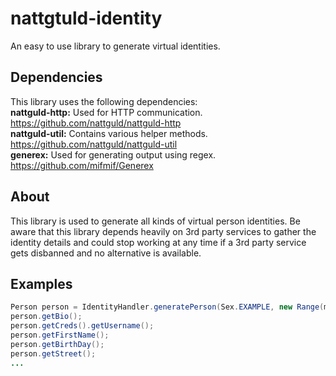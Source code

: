 # nattgtuld-identity
An easy to use library to generate virtual identities.

## Dependencies
This library uses the following dependencies:  
**nattguld-http:** Used for HTTP communication. https://github.com/nattguld/nattguld-http  
**nattguld-util:** Contains various helper methods. https://github.com/nattguld/nattguld-util  
**generex:** Used for generating output using regex.  https://github.com/mifmif/Generex  

## About
This library is used to generate all kinds of virtual person identities. Be aware that this library depends heavily on 3rd party services to gather the identity details and could stop working at any time if a 3rd party service gets disbanned and no alternative is available.

## Examples
```java
Person person = IdentityHandler.generatePerson(Sex.EXAMPLE, new Range(minAge, maxAge), Country.EXAMPLE);
person.getBio();
person.getCreds().getUsername();
person.getFirstName();
person.getBirthDay();
person.getStreet();
...
```
